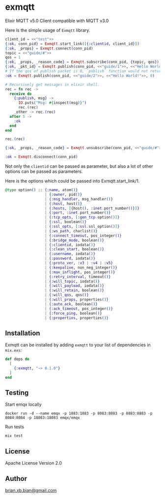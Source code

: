 exmqtt
=====

Elixir MQTT v5.0 Client compatible with MQTT v3.0

Here is the simple usage of `Exmqtt` library.

``` elixir
client_id = <<"test">>
{:ok, conn_pid} = Exmqtt.start_link([{:clientid, client_id}])
{:ok, _props} = Exmqtt.connect(conn_pid)
topic = <<"guide/#">>
qos = 1
{:ok, _props, _reason_code} = Exmqtt.subscribe(conn_pid, {topic, qos})
{:ok, _pkt_id} = Exmqtt.publish(conn_pid, <<"guide/1">>, <<"Hello World!">>, qos)
# If the qos of publish packet is 0, `publish` function would not return packetid
:ok = Exmqtt.publish(conn_pid, <<"guide/2">>, <<"Hello World!">>, 0)

# Recursively get messages in elixir shell.
rec = fn rec ->
  receive do
    {:publish, msg} ->
      IO.puts("Msg: #{inspect(msg)}")
      rec.(rec)
    _other -> rec.(rec)
  after 5 ->
    :ok
  end
end

rec.(rec)

{:ok, _props, _reason_code} = Exmqtt.unsubscribe(conn_pid, <<"guide/#">>)

:ok = Exmqtt.disconnect(conn_pid)
```

Not only the `clientid` can be passed as parameter, but also a lot of other options
 can be passed as parameters.

Here is the options which could be passed into Exmqtt.start_link/1.

``` elixir
@type option() :: {:name, atom()}
                  | {:owner, pid()}
                  | {:msg_handler, msg_handler()}
                  | {:host, host()}
                  | {:hosts, [{host(), :inet.port_number()}]}
                  | {:port, :inet.port_number()}
                  | {:tcp_opts, [:gen_tcp.option()]}
                  | {:ssl, boolean()}
                  | {:ssl_opts, [:ssl.ssl_option()]}
                  | {:ws_path, charlist()}
                  | {:connect_timeout, pos_integer()}
                  | {:bridge_mode, boolean()}
                  | {:clientid, iodata()}
                  | {:clean_start, boolean()}
                  | {:username, iodata()}
                  | {:password, iodata()}
                  | {:proto_ver, :v3 | :v4 | :v5}
                  | {:keepalive, non_neg_integer()}
                  | {:max_inflight, pos_integer()}
                  | {:retry_interval, timeout()}
                  | {:will_topic, iodata()}
                  | {:will_payload, iodata()}
                  | {:will_retain, boolean()}
                  | {:will_qos, qos()}
                  | {:will_props, properties()}
                  | {:auto_ack, boolean()}
                  | {:ack_timeout, pos_integer()}
                  | {:force_ping, boolean()}
                  | {:properties, properties()}
```

## Installation

Exmqtt can be installed by adding `exmqtt` to your list of
dependencies in `mix.exs`:

```elixir
def deps do
  [
    {:exmqtt, "~> 0.1.0"}
  ]
end
```

## Testing

Start emqx locally

```shell
docker run -d --name emqx -p 1883:1883 -p 8083:8083 -p 8883:8883 -p 8084:8084 -p 18083:18083 emqx/emqx
```

Run tests
```elixir
mix test
```


## License

Apache License Version 2.0

## Author

brian.xb.bian@gmail.com
